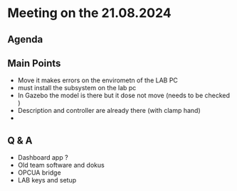 # Meeting on the 21.08.2024

## Agenda 

## Main Points
* Move it makes errors on the envirometn of the LAB PC 
* must install the subsystem on the lab pc 
* In Gazebo the model is there but it dose not move (needs to be checked )
* Description and controller are already there (with clamp hand)
* 
## Q & A

* Dashboard app ? 
* Old team software and dokus 
* OPCUA bridge 
* LAB keys and setup 

